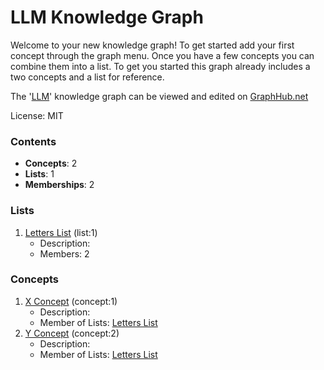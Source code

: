 # LLM Knowledge Graph

Welcome to your new knowledge graph! To get started add your first concept through the graph menu. Once you have a few concepts you can combine them into a list. To get you started this graph already includes a two concepts and a list for reference.

The '[LLM](https://graphhub.net/llm)' knowledge graph can be viewed and edited on [GraphHub.net](https://graphhub.net)

License: MIT
### Contents
- **Concepts**: 2
- **Lists**: 1
- **Memberships**: 2
### Lists
1. [Letters List](/llm/list/letters-list?id=1) (list:1)
   - Description: 
   - Members: 2
### Concepts
1. [X Concept](/llm/concept/x-concept?id=1) (concept:1)
   - Description: 
   - Member of Lists: [Letters List](/llm/list/letters-list?id=1)
1. [Y Concept](/llm/concept/y-concept?id=2) (concept:2)
   - Description: 
   - Member of Lists: [Letters List](/llm/list/letters-list?id=1)
